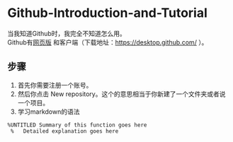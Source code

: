 # Github-Introduction-and-Tutorial

当我知道Github时，我完全不知道怎么用。  
Github有[网页版](https://github.com/) 和客户端（下载地址：https://desktop.github.com/ ）。
## 步骤
1. 首先你需要注册一个账号。
2. 然后你点击 New repository。这个的意思相当于你新建了一个文件夹或者说一个项目。
3. 学习markdown的语法


```function [ output_args ] = Untitled( input_args )
%UNTITLED Summary of this function goes here
 %   Detailed explanation goes here 
 ```


